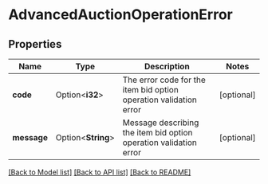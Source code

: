# AdvancedAuctionOperationError

## Properties

Name | Type | Description | Notes
------------ | ------------- | ------------- | -------------
**code** | Option<**i32**> | The error code for the item bid option operation validation error | [optional]
**message** | Option<**String**> | Message describing the item bid option operation validation error | [optional]

[[Back to Model list]](../README.md#documentation-for-models) [[Back to API list]](../README.md#documentation-for-api-endpoints) [[Back to README]](../README.md)


